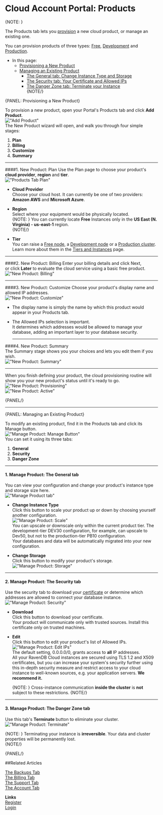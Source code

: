 # Cloud Account Portal: Products

{NOTE: }

The Products tab lets you [provision](../cloud/cloud-overview#provisioning) a new cloud product, or manage an existing one.  

You can provision products of three types:  [Free](../cloud/cloud-overview#the-free-tier), 
[Development](../cloud/cloud-overview#the-development-tier) 
and [Production](../cloud/cloud-overview#the-production-tier).  

* In this page:  
  * [Provisioning a New Product](../../cloud/portal/cloud-portal-products-tab#provisioning-a-new-product)  
  * [Managing an Existing Product](../../cloud/portal/cloud-portal-products-tab#managing-an-existing-product)  
     - [The General tab: Change Instance Type and Storage](../../cloud/portal/cloud-portal-products-tab#manage-product-the-general-tab)  
     - [The Security tab: Your Certificate and Allowed IPs](../../cloud/portal/cloud-portal-products-tab#manage-product-the-security-tab)  
     - [The Danger Zone tab: Terminate your Instance](../../cloud/portal/cloud-portal-products-tab#manage-product--the-danger-zone-tab)  
{NOTE/}

{PANEL: Provisioning a New Product}

To provision a new product, open your Portal's Products tab and click **Add Product**.  
!["Add Product"](images\portal-001.png "Add Product")  
The New Product wizard will open, and walk you through four simple stages:  
  
1. **Plan**  
2. **Billing**  
3. **Customize**  
4. **Summary**  

---

####1. New Product: Plan
Use the Plan page to choose your product's **cloud provider**, **region** and **tier**.  
!["Products Tab Plan"](images\portal-products-tab-plan-001.png "Products Tab Plan")  
  

  - **Cloud Provider**  
   Choose your cloud host. It can currently be one of two providers: **Amazon AWS** and **Microsoft Azure**.  

- **Region**  
  Select where your equipment would be physically located.  
  {NOTE: }
   You can currently locate **Free** Instances only in the **US East (N. Virginia) - us-east-1** region.  
  {NOTE/}
  
- **Tier**  
  You can raise a [Free node](../cloud/cloud-instances#a-free-cloud-node), 
  a [Development node](../cloud/cloud-instances#a-development-cloud-server) or a 
  [Production cluster](../cloud/cloud-instances#a-production-cloud-cluster).  
  Learn more about them in the [Tiers and Instances](../cloud/cloud-instances) page.  

---

####2. New Product: Billing
Enter your billing details and click Next,  
or click **Later** to evaluate the cloud service using a basic free product.  
!["New Product: Billing"](images\portal-products-001-billing.png "New Product: Billing")  

---

####3. New Product: Customize
Choose your product's display name and allowed IP addresses.  
!["New Product: Customize"](images\portal-products-002-customize.png "New Product: Customize")  

- The display name is simply the name by which this product would appear in your Products tab.  
- The Allowed IPs selection is important.  
  It determines which addresses would be allowed to manage your database, adding an important layer to your database security.  

  ---

####4. New Product: Summary  
The Summary stage shows you your choices and lets you edit them if you wish.  
!["New Product: Summary"](images\portal-products-003-summary.png "New Product: Summary")  

---

When you finish defining your product, the cloud provisioning routine will show you 
your new product's status until it's ready to go.  
!["New Product: Provisioning"](images\portal-products-provisioning-001-setting.png "New Product: Provisioning")  
!["New Product: Active"](images\portal-products-provisioning-002-active.png "New Product: Active")  

{PANEL/}

---

{PANEL: Managing an Existing Product}
  
To modify an existing product, find it in the Products tab and click its Manage button.  
!["Manage Product: Manage Button"](images\portal-products-004-manage-button.png "Manage Product: Manage Button")  
You can set it using its three tabs:  

1. **General**  
2. **Security**  
3. **Danger Zone**  

---

#### 1. Manage Product: The General tab  
You can view your configuration and change your product's instance type and storage size here.  
!["Manage Product tab"](images\portal-products-005-manage-general.png "Manage Product tab")  

* **Change Instance Type**  
  Click this button to scale your product up or down by choosing yourself another configuration.  
  !["Manage Product: Scale"](images\portal-products-0051-manage-General-scale.png "Manage Product: Scale")  
  You can upscale or downscale only within the current product tier. The development-tier DEV30 configuration,
  for example, can upscale to Dev50, but not to the production-tier PB10 configuration.  
  Your databases and data will be automatically migrated into your new configuration.  

* **Change Storage**  
  Click this button to modify your product's storage.  
  !["Manage Product: Storage"](images\portal-products-0052-manage-general-storage.png "Manage Product: Storage")  

---

#### 2. Manage Product: The Security tab  
Use the security tab to download your [certificate](../cloud/cloud-security) or determine which addresses are 
allowed to connect your database instance.  
!["Manage Product: Security"](images\portal-products-006-manage-security.png "Manage Product: Security")  

* **Download**  
  Click this button to download your certificate.  
  Your product will communicate only with trusted sources. Install this certificate only on trusted machines.  

* **Edit**  
  Click this button to edit your product's list of Allowed IPs.  
  !["Manage Product: Edit IPs"](images\portal-products-0061-manage-security-addresses.png "Manage Product: Edit IPs")  
  The default setting, 0.0.0.0/0, grants access to **all** IP addresses.  
  All your RavenDB Cloud instances are secured using TLS 1.2 and X509 certificates, but you can increase your 
  system's security further using this in-depth security measure and restrict access to your cloud instance to 
  well-known sources, e.g. your application servers. **We recommend it.**  
  
    {NOTE: }
    Cross-instance communication **inside the cluster** is **not** subject to these restrictions.
    {NOTE/}

---

#### 3. Manage Product:  The Danger Zone tab  
  Use this tab's **Terminate** button to eliminate your cluster.  
  !["Manage Product: Terminate"](images\portal-products-007-manage-terminate.png "Manage Product: Terminate")  

  {NOTE: }
  Terminating your instance is **irreversible**. Your data and cluster properties will be permanently lost.  
  {NOTE/}

{PANEL/}

##Related Articles
  
[The Backups Tab](../../cloud/portal/cloud-portal-backups-tab)  
[The Billing Tab](../../cloud/portal/cloud-portal-billing-tab)  
[The Support Tab](../../cloud/portal/cloud-portal-support-tab)  
[The Account Tab](../../cloud/portal/cloud-portal-account-tab)  
  
**Links**  
[Register]( https://cloud.ravendb.net/user/register)  
[Login]( https://cloud.ravendb.net/user/login)  
